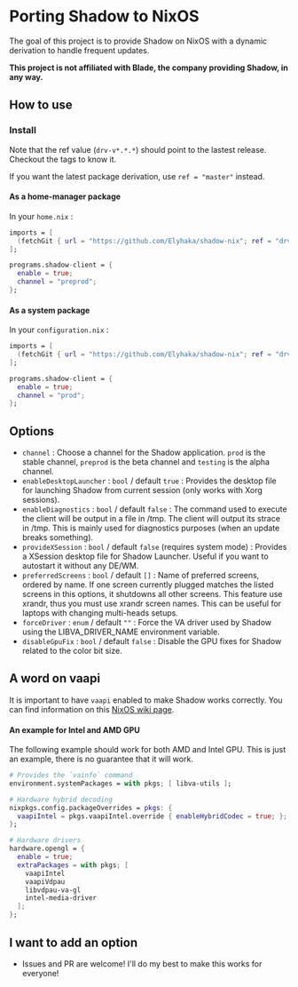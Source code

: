 # Porting Shadow to NixOS

The goal of this project is to provide Shadow on NixOS with a dynamic derivation to handle frequent updates.

**This project is not affiliated with Blade, the company providing Shadow, in any way.**

## How to use

### Install

Note that the ref value (`drv-v*.*.*`) should point to the lastest release. Checkout the tags to know it.

If you want the latest package derivation, use `ref = "master"` instead.

#### As a home-manager package

In your `home.nix` :

```nix
imports = [
  (fetchGit { url = "https://github.com/Elyhaka/shadow-nix"; ref = "drv-v0.14.0"; } + "/home-manager.nix")
];

programs.shadow-client = {
  enable = true;
  channel = "preprod";
};
```

#### As a system package

In your `configuration.nix` :

```nix
imports = [
  (fetchGit { url = "https://github.com/Elyhaka/shadow-nix"; ref = "drv-v0.14.0"; } + "/system.nix")
];

programs.shadow-client = {
  enable = true;
  channel = "prod";
};
```

## Options

 - `channel` : Choose a channel for the Shadow application. `prod` is the stable channel, `preprod` is the beta channel and `testing` is the alpha channel.
 - `enableDesktopLauncher` : `bool` / default `true` : Provides the desktop file for launching Shadow from current session (only works with Xorg sessions).
 - `enableDiagnostics` : `bool` / default `false` : The command used to execute the client will be output in a file in /tmp. The client will output its strace in /tmp. This is mainly used for diagnostics purposes (when an update breaks something).
 - `provideXSession` : `bool` / default `false` (requires system mode) : Provides a XSession desktop file for Shadow Launcher. Useful if you want to autostart it without any DE/WM.
 - `preferredScreens` : `bool` / default `[]` : Name of preferred screens, ordered by name. If one screen currently plugged matches the listed screens in this options, it shutdowns all other screens. This feature use xrandr, thus you must use xrandr screen names. This can be useful for laptops with changing multi-heads setups.
 - `forceDriver` : `enum` / default `""` : Force the VA driver used by Shadow using the LIBVA_DRIVER_NAME environment variable.
 - `disableGpuFix` : `bool` / default `false` : Disable the GPU fixes for Shadow related to the color bit size.


## A word on vaapi

It is important to have `vaapi` enabled to make Shadow works correctly. You can find information on this [NixOS wiki page](https://nixos.wiki/wiki/Accelerated_Video_Playback). 


#### An example for Intel and AMD GPU

The following example should work for both AMD and Intel GPU. This is just an example, there is no guarantee that it will work.

```nix
# Provides the `vainfo` command
environment.systemPackages = with pkgs; [ libva-utils ];

# Hardware hybrid decoding
nixpkgs.config.packageOverrides = pkgs: {
  vaapiIntel = pkgs.vaapiIntel.override { enableHybridCodec = true; };
};

# Hardware drivers
hardware.opengl = {
  enable = true;
  extraPackages = with pkgs; [
    vaapiIntel
    vaapiVdpau
    libvdpau-va-gl
    intel-media-driver
  ];
};
```


## I want to add an option

 - Issues and PR are welcome! I'll do my best to make this works for everyone!


